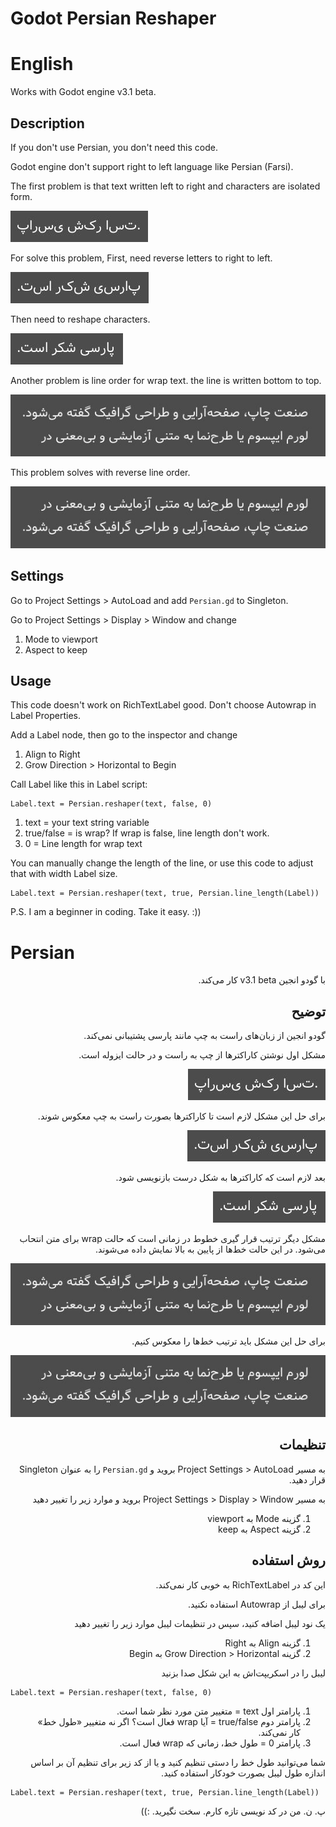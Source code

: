 # Godot Persian Reshaper


# English

Works with Godot engine v3.1 beta.

## Description

If you don't use Persian, you don't need this code.

Godot engine don't support right to left language like Persian (Farsi).

The first problem is that text written left to right and characters are isolated form.

![image 01](https://raw.githubusercontent.com/2dvision/godot-persian-reshaper/master/godot_persian_reshaper01.jpg)

For solve this problem, First, need reverse letters to right to left.

![image 02](https://raw.githubusercontent.com/2dvision/godot-persian-reshaper/master/godot_persian_reshaper02.jpg)

Then need to reshape characters.

![image 03](https://raw.githubusercontent.com/2dvision/godot-persian-reshaper/master/godot_persian_reshaper03.jpg)

Another problem is line order for wrap text. the line is written bottom to top.

![image 04](https://raw.githubusercontent.com/2dvision/godot-persian-reshaper/master/godot_persian_reshaper04.jpg)

This problem solves with reverse line order.

![image 05](https://raw.githubusercontent.com/2dvision/godot-persian-reshaper/master/godot_persian_reshaper05.jpg)

## Settings

Go to Project Settings > AutoLoad and add ```Persian.gd``` to Singleton.

Go to Project Settings > Display > Window and change

1. Mode to viewport
2. Aspect to keep

## Usage

This code doesn't work on RichTextLabel good.
Don't choose Autowrap in Label Properties.

Add a Label node, then go to the inspector and change

1. Align to Right
2. Grow Direction > Horizontal to Begin

Call Label like this in Label script:

```
Label.text = Persian.reshaper(text, false, 0)
```

1. text = your text string variable
2. true/false = is wrap? If wrap is false, line length don't work.
3. 0 = Line length for wrap text

You can manually change the length of the line, or use this code to adjust that with width Label size.

```
Label.text = Persian.reshaper(text, true, Persian.line_length(Label))
```

P.S. I am a beginner in coding. Take it easy. :))

# Persian

<div dir="rtl">

با گودو انجین v3.1 beta کار می‌کند.

## توضیح

گودو انجین از زبان‌های راست به چپ مانند پارسی پشتیبانی نمی‌کند.

مشکل اول نوشتن کاراکترها از چپ به راست و در حالت ایزوله است.

![image 01](https://raw.githubusercontent.com/2dvision/godot-persian-reshaper/master/godot_persian_reshaper01.jpg)

برای حل این مشکل لازم است تا کاراکترها بصورت راست به چپ معکوس شوند.

![image 02](https://raw.githubusercontent.com/2dvision/godot-persian-reshaper/master/godot_persian_reshaper02.jpg)

بعد لازم است که کاراکترها به شکل درست بازنویسی شود.

![image 03](https://raw.githubusercontent.com/2dvision/godot-persian-reshaper/master/godot_persian_reshaper03.jpg)

مشکل دیگر ترتیب قرار گیری خطوط در زمانی است که حالت wrap برای متن انتحاب می‌شود. در این حالت خط‌ها از پایین به بالا نمایش داده می‌شوند.

![image 04](https://raw.githubusercontent.com/2dvision/godot-persian-reshaper/master/godot_persian_reshaper04.jpg)

برای حل این مشکل باید ترتیب خط‌ها را معکوس کنیم.

![image 05](https://raw.githubusercontent.com/2dvision/godot-persian-reshaper/master/godot_persian_reshaper05.jpg)

## تنظیمات

به مسیر Project Settings > AutoLoad بروید و ```Persian.gd``` را به عنوان Singleton قرار دهید.

به مسیر Project Settings > Display > Window بروید و موارد زیر را تغییر دهید

1. گزینه Mode به viewport
2. گزینه Aspect به keep

## روش استفاده

این کد در RichTextLabel به خوبی کار نمی‌کند.

برای لیبل از Autowrap استفاده نکنید.

یک نود لیبل اضافه کنید، سپس در تنظیمات لیبل موارد زیر را تغییر دهید

1. گزینه Align به Right
2. گزینه Grow Direction > Horizontal به Begin

لیبل را در اسکریپت‌اش به این شکل صدا بزنید

</div>

```
Label.text = Persian.reshaper(text, false, 0)
```

<div dir="rtl">

1. پارامتر اول text = متغییر متن مورد نظر شما است.
2. پارامتر دوم true/false = آیا wrap فعال است؟ اگر نه متغییر «طول خط» کار نمی‌کند.
3. پارامتر 0 = طول خط، زمانی که wrap فعال است.

شما می‌توانید طول خط را دستی تنظیم کنید و یا از کد زیر برای تنظیم آن بر اساس اندازه طول لیبل بصورت خودکار استفاده کنید.

</div>

```
Label.text = Persian.reshaper(text, true, Persian.line_length(Label))
```

<div dir="rtl">
پ. ن. من در کد نویسی تازه کارم. سخت نگیرید. :))
</div>
